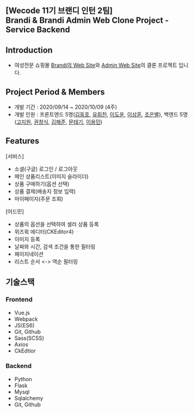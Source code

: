 ## [Wecode 11기 브랜디 인턴 2팀] <br /> Brandi & Brandi Admin Web Clone Project - Service Backend

## Introduction

- 여성전문 쇼핑몰 [Brandi의 Web Site](https://www.brandi.co.kr/)와 [Admin Web Site](http://admin.brandi.co.kr/)의 클론 프로젝트 입니다.

## Project Period & Members

- 개발 기간 : 2020/09/14 ~ 2020/10/09 (4주)
- 개발 인원 : 프론트엔드 5명([김동호](https://github.com/psy082), [유휘찬](https://github.com/chan-97), [이도윤](https://github.com/doyoonear), [이상훈](https://github.com/sanghunlee-711), [조은별](https://github.com/choaceb)), 백엔드 5명([고지원](https://github.com/Gxone), [권창식](https://github.com/changsikkwon), [김해준](https://github.com/hj8853), [문태기](https://github.com/orangemush), [이용민](https://github.com/eymin1259))


## Features

[서비스]
- 소셜(구글) 로그인 / 로그아웃
- 메인 상품리스트(이미지 슬라이더)
- 상품 구매하기(옵션 선택)
- 상품 결제(배송지 정보 입력)
- 마이페이지(주문 조회)

[어드민]
- 상품의 옵션을 선택하여 셀러 상품 등록
- 위즈윅 에디터(CKEditor4)
- 이미지 등록
- 날짜와 시간, 검색 조건을 통한 필터링
- 페이지네이션
- 리스트 순서 <-> 역순 필터링

## 기술스택

### Frontend
  - Vue.js
  - Webpack
  - JS(ES6)
  - Git, Github
  - Sass(SCSS)
  - Axios
  - CkEdtior
  
### Backend
  - Python
  - Flask
  - Mysql
  - Sqlalchemy
  - Git, Github
